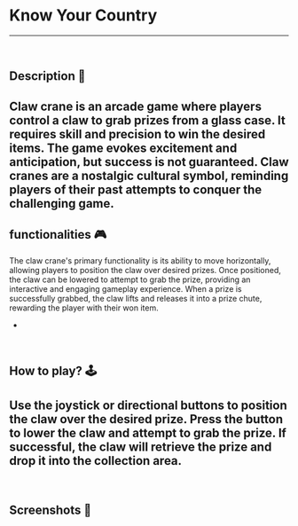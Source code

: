 # **Know Your Country** 

---

<br>

## **Description 📃**
Claw crane is an arcade game where players control a claw to grab prizes from a glass case. It requires skill and precision to win the desired items. The game evokes excitement and anticipation, but success is not guaranteed. Claw cranes are a nostalgic cultural symbol, reminding players of their past attempts to conquer the challenging game.
- 

## **functionalities 🎮**
<!-- add functionalities over here -->
The claw crane's primary functionality is its ability to move horizontally, allowing players to position the claw over desired prizes. Once positioned, the claw can be lowered to attempt to grab the prize, providing an interactive and engaging gameplay experience. When a prize is successfully grabbed, the claw lifts and releases it into a prize chute, rewarding the player with their won item.

- 
<br>

## **How to play? 🕹️**
<!-- add the steps how to play games -->
Use the joystick or directional buttons to position the claw over the desired prize. Press the button to lower the claw and attempt to grab the prize. If successful, the claw will retrieve the prize and drop it into the collection area.
- 

<br>

## **Screenshots 📸**

<br>

